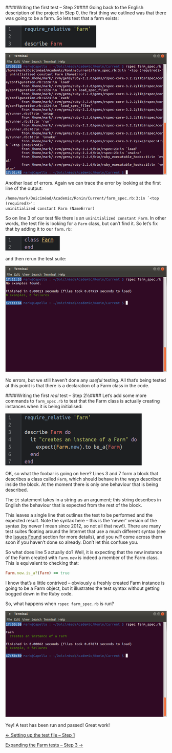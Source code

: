 ####Writing the first test – Step 2####
Going back to the English description of the project in Step 0, the first thing we outlined was that there was going to be a farm. So lets test that a farm exists:

![describe Farm](../screenies/describe-farm.png "describe Farm")

![Oh oh! Not again!](../screenies/describe-farm-output.png "Oh oh! Not again!")

Another load of errors. Again we can trace the error by looking at the first line of the output:
```
/home/mark/Doiciméad/Academic/Ronin/Current/farm_spec.rb:3:in `<top (required)>':
uninitialized constant Farm (NameError)
```
So on line 3 of our test file there is an `uninitialized constant Farm`. In other words, the test file is looking for a `Farm` class, but can’t find it. So let’s fix that by adding it to our `farm.rb`:

![class Farm](../screenies/class-farm.png "class Farm")

and then rerun the test suite:

![Same as before](../screenies/class-farm-output.png "Same as before")

No errors, but we still haven’t done any _useful_ testing. All that’s being tested at this point is that there is a declaration of a Farm class in the code.

####Writing the first _real_ test – Step 2½####
Let’s add some more commands to `farm_spec.rb` to test that the Farm class is actually creating instances when it is being initialised:

![Farm instances!](../screenies/farm-instances.png "Farm instances!")

OK, so what the foobar is going on here? Lines 3 and 7 form a block that describes a class called `Farm`, which should behave in the ways described inside the block. At the moment there is only one behaviour that is being described.

The `it` statement takes in a string as an argument; this string describes in English the behaviour that is expected from the rest of the block.

This leaves a single line that outlines the test to be performed and the expected result. Note the syntax here – this is the ‘newer’ version of the syntax (by newer I mean since 2012, so not all that new!). There are many test suites floating around the Internet that use a much different syntax (see the [Issues Found](../other_issues.md) section for more details), and you _will_ come across them soon if you haven’t done so already. Don’t let this confuse you.

So what does line 5 actually do? Well, it is expecting that the new instance of the Farm created with `Farm.new` is indeed a member of the Farm class. This is equivalent to checking that:

```ruby
Farm.new.is_a?(Farm) == true
```

I know that’s a little contrived – obviously a freshly created Farm instance is going to be a Farm object, but it illustrates the test syntax without getting bogged down in the Ruby code.

So, what happens when `rspec farm_spec.rb` is run?

![Progress!](../screenies/farm-instances-output.png "Progress!")

Yey! A test has been run and passed! Great work!

[← Setting up the test file – Step 1](./writing_tests_step1.md)

[Expanding the Farm tests – Step 3 →](./writing_tests_step3.md)
